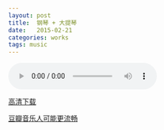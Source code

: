 ```yaml
---
layout: post
title:  钢琴 + 大提琴
date:   2015-02-21
categories: works
tags: music
---
```


<div class="post-centered">
    <p>
        <audio controls>
          <source src="{{ site.url }}/assets/20150221.mp3" type="audio/mpeg">
        </audio>
    </p>
    <p><a href="{{ site.url }}/assets/20150221.wav">高清下载</a></p>
    <p><a href="http://site.douban.com/lzk/">豆瓣音乐人可能更流畅</a></p>
</div>